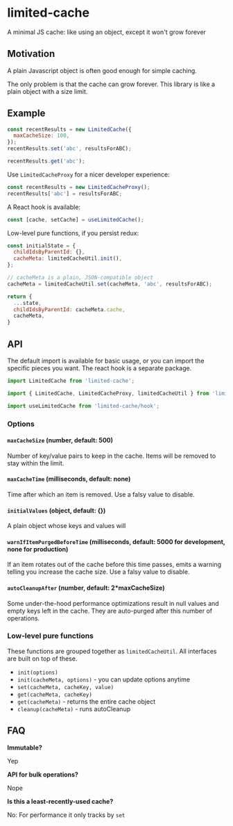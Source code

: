 # limited-cache

A minimal JS cache: like using an object, except it won't grow forever

## Motivation

A plain Javascript object is often good enough for simple caching.

The only problem is that the cache can grow forever. This library is like a plain object with a size limit.

## Example

```javascript
const recentResults = new LimitedCache({
  maxCacheSize: 100,
});
recentResults.set('abc', resultsForABC);

recentResults.get('abc');
```

Use `LimitedCacheProxy` for a nicer developer experience:
```javascript
const recentResults = new LimitedCacheProxy();
recentResults['abc'] = resultsForABC;
```

A React hook is available:
```javascript
const [cache, setCache] = useLimitedCache();
```

Low-level pure functions, if you persist redux:
```javascript
const initialState = {
  childIdsByParentId: {},
  cacheMeta: limitedCacheUtil.init(),
};

// cacheMeta is a plain, JSON-compatible object
cacheMeta = limitedCacheUtil.set(cacheMeta, 'abc', resultsForABC);

return {
  ...state,
  childIdsByParentId: cacheMeta.cache,
  cacheMeta,
}
```

## API

The default import is available for basic usage, or you can import the specific pieces you want.
The react hook is a separate package.

```javascript
import LimitedCache from 'limited-cache';

import { LimitedCache, LimitedCacheProxy, limitedCacheUtil } from 'limited-cache';

import useLimitedCache from 'limited-cache/hook';
```

### Options

#### `maxCacheSize` (number, default: 500)
Number of key/value pairs to keep in the cache. Items will be removed to stay within the limit.

#### `maxCacheTime` (milliseconds, default: none)
Time after which an item is removed. Use a falsy value to disable.

#### `initialValues` (object, default: {})
A plain object whose keys and values will 

#### `warnIfItemPurgedBeforeTime` (milliseconds, default: 5000 for development, none for production)
If an item rotates out of the cache before this time passes, emits a warning telling you increase the cache size.
Use a falsy value to disable.

#### `autoCleanupAfter` (number, default: 2*maxCacheSize)
Some under-the-hood performance optimizations result in null values and empty keys left in the cache. They are
auto-purged after this number of operations.

 
### Low-level pure functions

These functions are grouped together as `limitedCacheUtil`. All interfaces are built on top of these.

* `init(options)`
* `init(cacheMeta, options)` - you can update options anytime
* `set(cacheMeta, cacheKey, value)`
* `get(cacheMeta, cacheKey)`
* `get(cacheMeta)` - returns the entire cache object
* `cleanup(cacheMeta)` - runs autoCleanup

## FAQ

**Immutable?**

Yep

**API for bulk operations?**

Nope 

**Is this a least-recently-used cache?**

No: For performance it only tracks by `set`
